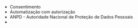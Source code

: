 - Consentimento
- Automatização com autorização
- ANPD - Autoridade Nacional de Proteção de Dados Pessoais
- 